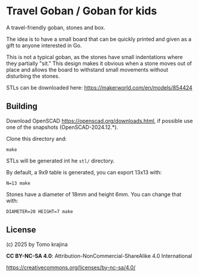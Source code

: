 # Travel Goban / Goban for kids

A travel-friendly goban, stones and box.

The idea is to have a small board that can be quickly printed and given as a gift to anyone interested in Go.

This is not a typical goban, as the stones have small indentations where they partially "sit." This design makes it obvious when a stone moves out of place and allows the board to withstand small movements without disturbing the stones.

STLs can be downloaded here: <https://makerworld.com/en/models/854424>

## Building

Download OpenSCAD <https://openscad.org/downloads.html>, if possible use one of the snapshots (OpenSCAD-2024.12.\*).

Clone this directory and:

    make

STLs will be generated int he `stl/` directory.

By default, a 9x9 table is generated, you can export 13x13 with:

    N=13 make

Stones have a diameter of 18mm and height 6mm. You can change that with:

    DIAMETER=20 HEIGHT=7 make

## License

(c) 2025 by Tomo krajina

**CC BY-NC-SA 4.0**: Attribution-NonCommercial-ShareAlike 4.0 International

https://creativecommons.org/licenses/by-nc-sa/4.0/
